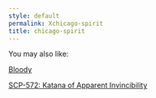 ```yaml
---
style: default
permalink: Xchicago-spirit
title: chicago-spirit
---
```

You may also like:

[Bloody](http://scp-wiki.net/bloody)

[SCP-572: Katana of Apparent Invincibility](http://scp-wiki.net/scp-572)
